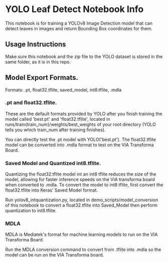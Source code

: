 # YOLO Leaf Detect Notebook Info 

This notebook is for training a YOLOv8 Image Detection model 
that can detect leaves in images and return Bounding Box coordinates for them. 

## Usage Instructions 
Make sure this notebook and the zip file to the YOLO dataset is stored in the same folder, as it is in this repo. 

## Model Export Formats. 
Formats: .pt, float32.tflite, saved_model, int8.tflite, .mdla

### .pt and float32.tflite. 
These are the default formats provided by YOLO after you finish training the model called 'best.pt' and 'float32.tflite', located in runs/train{train_num}/weights/best_weights of your root directory (YOLO tells you which train_num after training finishes).

You can directly test the .pt model with YOLO('best.pt').
The float32.tflite model can be converted into .mdla format to test on the VIA Transforma Board. 

### Saved Model and Quantized int8.tflite. 
Quantizing the float32.tflite model int an int8 tflite reduces the size of the model, allowing for faster inference speeds on the VIA transforma board
when converted to .mdla. To convert the model to int8 tflite, first convert the float32.tflite into Keras' Saved Model format. 

Run yolov8_intquantization.py, located in demo_scripts/model_conversion of this notebook to convert a float32.tflite into Saved_Model then perform quantization to int8.tflite. 

### MDLA
MDLA is Mediatek's format for machine learning models to run on the VIA Transforma Board. 

Run the MDLA conversion command to convert from .tflite into .mdla so the model can be run on the VIA Transforma board. 